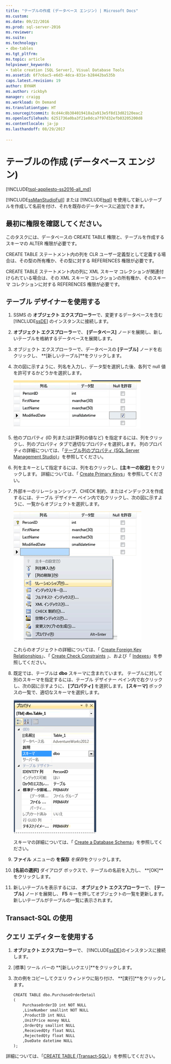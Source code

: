 ```yaml
---
title: "テーブルの作成 (データベース エンジン) | Microsoft Docs"
ms.custom: 
ms.date: 09/22/2016
ms.prod: sql-server-2016
ms.reviewer: 
ms.suite: 
ms.technology:
- dbe-tables
ms.tgt_pltfrm: 
ms.topic: article
helpviewer_keywords:
- table creation [SQL Server], Visual Database Tools
ms.assetid: 6f7c6ac5-e6d3-4dca-831e-b28442ba535b
caps.latest.revision: 19
author: BYHAM
ms.author: rickbyh
manager: craigg
ms.workload: On Demand
ms.translationtype: HT
ms.sourcegitcommit: 8cd44c8b384019418a2a913e5f8d13d82120eac2
ms.openlocfilehash: 6251736a0ba3f21e0dca7f97d32efb03205200d8
ms.contentlocale: ja-jp
ms.lasthandoff: 08/29/2017

---
```

# <a name="create-tables-database-engine"></a>テーブルの作成 (データベース エンジン)
[!INCLUDE[tsql-appliesto-ss2016-all_md](../../includes/tsql-appliesto-ss2016-all-md.md)]

  [!INCLUDE[ssManStudioFull](../../includes/ssmanstudiofull-md.md)] または [!INCLUDE[tsql](../../includes/tsql-md.md)] を使用して新しいテーブルを作成して名前を付け、それを既存のデータベースに追加できます。  
  

  
##  <a name="Permissions"></a> 最初に権限を確認してください。  
このタスクには、データベースの CREATE TABLE 権限と、テーブルを作成するスキーマの ALTER 権限が必要です。  
  
 CREATE TABLE ステートメント内の列を CLR ユーザー定義型として定義する場合は、その型の所有権か、その型に対する REFERENCES 権限が必要です。  
  
 CREATE TABLE ステートメント内の列に XML スキーマ コレクションが関連付けられている場合は、その XML スキーマ コレクションの所有権か、そのスキーマ コレクションに対する REFERENCES 権限が必要です。  
  
 
## <a name="using-table-designer"></a>テーブル デザイナーを使用する  
  
1.  SSMS の **オブジェクト エクスプローラー**で、変更するデータベースを含む [!INCLUDE[ssDE](../../includes/ssde-md.md)] のインスタンスに接続します。  
  
2.  **オブジェクト エクスプローラー**で、 **[データベース]** ノードを展開し、新しいテーブルを格納するデータベースを展開します。  
  
3.  オブジェクト エクスプローラーで、データベースの **[テーブル]** ノードを右クリックし、 **[新しいテーブル]**をクリックします。  
  
4.  次の図に示すように、列名を入力し、データ型を選択した後、各列で null 値を許可するかどうかを選択します。  
  
     ![AddColumnsinTableDesigner](../../relational-databases/tables/media/addcolumnsintabledesigner.gif "AddColumnsinTableDesigner")  
  
5.  他のプロパティ (ID 列または計算列の値など) を指定するには、列をクリックし、列のプロパティ タブで適切なプロパティを選択します。 列のプロパティの詳細については、「[テーブル列のプロパティ &#40;SQL Server Management Studio&#41;](../../relational-databases/tables/table-column-properties-sql-server-management-studio.md)」を参照してください。  
  
6.  列を主キーとして指定するには、列を右クリックし、**[主キーの設定]** をクリックします。 詳細については、「 [Create Primary Keys](../../relational-databases/tables/create-primary-keys.md)」を参照してください。  
  
7.  外部キーのリレーションシップ、CHECK 制約、またはインデックスを作成するには、テーブル デザイナー ペイン内で右クリックし、次の図に示すように、一覧からオブジェクトを選択します。  
  
     ![AddTableObjects](../../relational-databases/tables/media/addtableobjects.gif "AddTableObjects")  
  
     これらのオブジェクトの詳細については、「 [Create Foreign Key Relationships](../../relational-databases/tables/create-foreign-key-relationships.md)」、「 [Create Check Constraints](../../relational-databases/tables/create-check-constraints.md) 」、および「 [Indexes](../../relational-databases/indexes/indexes.md)」を参照してください。  
  
8.  既定では、テーブルは **dbo** スキーマに含まれています。 テーブルに対して別のスキーマを指定するには、テーブル デザイナー ペイン内で右クリックし、次の図に示すように、 **[プロパティ]** を選択します。 **[スキーマ]** ボックスの一覧で、適切なスキーマを選択します。  
  
     ![Specifyatableschema](../../relational-databases/tables/media/specifyatableschema.gif "Specifyatableschema")  
  
     スキーマの詳細については、「 [Create a Database Schema](../../relational-databases/security/authentication-access/create-a-database-schema.md)」を参照してください。  
  
9. **ファイル** メニューの **を保存** *を保存*をクリックします。  
  
10. **[名前の選択]** ダイアログ ボックスで、テーブルの名前を入力し、 **[OK]**をクリックします。  
  
11. 新しいテーブルを表示するには、 **オブジェクト エクスプローラー**で、 **[テーブル]** ノードを展開し、 **F5** キーを押してオブジェクトの一覧を更新します。 新しいテーブルがテーブルの一覧に表示されます。  
  
##  <a name="TsqlProcedure"></a> Transact-SQL の使用  
  
## <a name="using-query-editor"></a>クエリ エディターを使用する  
  
1.  **オブジェクト エクスプローラー**で、 [!INCLUDE[ssDE](../../includes/ssde-md.md)]のインスタンスに接続します。  
  
2.  [標準] ツール バーの **[新しいクエリ]**をクリックします。  
  
3.  次の例をコピーしてクエリ ウィンドウに貼り付け、 **[実行]**をクリックします。  
  
    ```  
    CREATE TABLE dbo.PurchaseOrderDetail  
    (  
        PurchaseOrderID int NOT NULL  
        ,LineNumber smallint NOT NULL  
        ,ProductID int NULL  
        ,UnitPrice money NULL  
        ,OrderQty smallint NULL  
        ,ReceivedQty float NULL  
        ,RejectedQty float NULL  
        ,DueDate datetime NULL  
    );  
    ```  
  
 詳細については、「[CREATE TABLE &#40;Transact-SQL&#41;](../../t-sql/statements/create-table-transact-sql.md)」を参照してください。  
  
  

